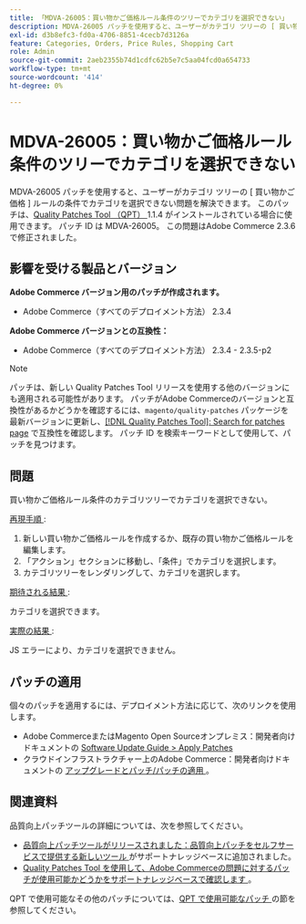 ```yaml
---
title: 「MDVA-26005：買い物かご価格ルール条件のツリーでカテゴリを選択できない」
description: MDVA-26005 パッチを使用すると、ユーザーがカテゴリ ツリーの [ 買い物かご価格 ] ルールの条件でカテゴリを選択できない問題を解決できます。 このパッチは、[Quality Patches Tool （QPT） ] （/help/announcements/adobe-commerce-announcements/magento-quality-patches-released-new-tool-to-self-serve-quality-patches.md） 1.1.4 がインストールされている場合に利用できます。 パッチ ID は MDVA-26005。 この問題はAdobe Commerce 2.3.6 で修正されました。
exl-id: d3b8efc3-fd0a-4706-8851-4cecb7d3126a
feature: Categories, Orders, Price Rules, Shopping Cart
role: Admin
source-git-commit: 2aeb2355b74d1cdfc62b5e7c5aa04fcd0a654733
workflow-type: tm+mt
source-wordcount: '414'
ht-degree: 0%

---
```


# MDVA-26005：買い物かご価格ルール条件のツリーでカテゴリを選択できない

MDVA-26005 パッチを使用すると、ユーザーがカテゴリ ツリーの [ 買い物かご価格 ] ルールの条件でカテゴリを選択できない問題を解決できます。 このパッチは、[Quality Patches Tool （QPT） ](/help/announcements/adobe-commerce-announcements/magento-quality-patches-released-new-tool-to-self-serve-quality-patches.md)1.1.4 がインストールされている場合に使用できます。 パッチ ID は MDVA-26005。 この問題はAdobe Commerce 2.3.6 で修正されました。

## 影響を受ける製品とバージョン

**Adobe Commerce バージョン用のパッチが作成されます。**

* Adobe Commerce（すべてのデプロイメント方法） 2.3.4

**Adobe Commerce バージョンとの互換性：**

* Adobe Commerce（すべてのデプロイメント方法） 2.3.4 - 2.3.5-p2

>[!NOTE]
>
>パッチは、新しい Quality Patches Tool リリースを使用する他のバージョンにも適用される可能性があります。 パッチがAdobe Commerceのバージョンと互換性があるかどうかを確認するには、`magento/quality-patches` パッケージを最新バージョンに更新し、[[!DNL Quality Patches Tool]: Search for patches page](https://experienceleague.adobe.com/tools/commerce-quality-patches/index.html?lang=ja) で互換性を確認します。 パッチ ID を検索キーワードとして使用して、パッチを見つけます。

## 問題

買い物かご価格ルール条件のカテゴリツリーでカテゴリを選択できない。

<u> 再現手順 </u>:

1. 新しい買い物かご価格ルールを作成するか、既存の買い物かご価格ルールを編集します。
1. 「アクション」セクションに移動し、「条件」でカテゴリを選択します。
1. カテゴリツリーをレンダリングして、カテゴリを選択します。

<u> 期待される結果 </u>:

カテゴリを選択できます。

<u> 実際の結果 </u>:

JS エラーにより、カテゴリを選択できません。

## パッチの適用

個々のパッチを適用するには、デプロイメント方法に応じて、次のリンクを使用します。

* Adobe CommerceまたはMagento Open Sourceオンプレミス：開発者向けドキュメントの [Software Update Guide > Apply Patches](https://experienceleague.adobe.com/ja/docs/commerce-operations/tools/quality-patches-tool/usage)
* クラウドインフラストラクチャー上のAdobe Commerce：開発者向けドキュメントの [ アップグレードとパッチ/パッチの適用 ](https://experienceleague.adobe.com/ja/docs/commerce-cloud-service/user-guide/develop/upgrade/apply-patches)。

## 関連資料

品質向上パッチツールの詳細については、次を参照してください。

* [ 品質向上パッチツールがリリースされました：品質向上パッチをセルフサービスで提供する新しいツール ](/help/announcements/adobe-commerce-announcements/magento-quality-patches-released-new-tool-to-self-serve-quality-patches.md) がサポートナレッジベースに追加されました。
* [Quality Patches Tool を使用して、Adobe Commerceの問題に対するパッチが使用可能かどうかをサポートナレッジベースで確認します ](/help/support-tools/patches-available-in-qpt-tool/check-patch-for-magento-issue-with-magento-quality-patches.md)。

QPT で使用可能なその他のパッチについては、[QPT で使用可能なパッチ ](https://support.magento.com/hc/en-us/sections/360010506631-Patches-available-in-MQP-tool-) の節を参照してください。
